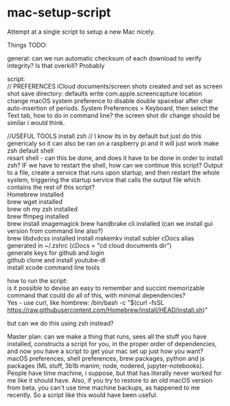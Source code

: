 # mac-setup-script
Attempt at a single script to setup a new Mac nicely. 

Things TODO:

general:
can we run automatic checksum of each download to verify integrity? Is that overkill? Probably

script:  
// PREFERENCES
iCloud documents/screen shots created and set as screen shot save directory: defaults write com.apple.screencapture location  
change macOS system preference to disable double spacebar after char auto-insertion of periods. System Preferences > Keyboard, then select the Text tab, how to do in command line? the screen shot dir change should be similar i would think.  


//USEFUL TOOLS
install zsh   // I know its in by default but just do this genericaly so it can also be ran on a raspberry pi and it will just work
make zsh default shell  
resart shell - can this be done, and does it have to be done in order to install zsh? IF we have to restart the shell, how can we continue this script? Output to a file, create a service that runs upon startup, and then restart the whole system, triggering the startup service that calls the output file which contains the rest of this script?  
Homebrew installed  
brew wget installed  
brew oh my zsh installed  
brew ffmpeg installed  
brew install imagemagick
brew handbrake cli installed (can we install gui version from command line also?)  
brew libdvdcss installed 
install makemkv
install subler
cDocs alias generated in ~/.zshrc (cDocs = "cd cloud documents dir")  
generate keys for github and login  
github clone and install youtube-dl  
install xcode command line tools  


how to run the script:  
is it possible to devise an easy to remember and succint memorizable command that could do all of this, with minimal dependencies?   
Yes - use curl, like hombrew: /bin/bash -c "$(curl -fsSL https://raw.githubusercontent.com/Homebrew/install/HEAD/install.sh)"  

but can we do this using zsh instead?  

Master plan: can we make a thing that runs, sees all the stuff you have installed, constructs a script for you, in the proper order of dependencies, and now you have a script to get your mac set up just how you want? macOS preferences, shell preferences, brew packages, python and js packages (ML stuff, 3b1b manim; node, nodered, jupyter-notebooks). People have time machine, i suppose, but that has literally never worked for me like it should have. Also, if you try to restore to an old macOS version from beta, you can't use time machine backups, as happened to me recently. So a script like this would have been useful. 
